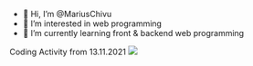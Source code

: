 - 👋 Hi, I’m @MariusChivu
- 👀 I’m interested in web programming
- 🌱 I’m currently learning front & backend web programming
<!---
- 💞️ I’m looking to collaborate on ...
- 📫 How to reach me ...


MariusChivu/MariusChivu is a ✨ special ✨ repository because its `README.md` (this file) appears on your GitHub profile.
You can click the Preview link to take a look at your changes.
--->
Coding Activity from 13.11.2021
<a href="https://wakatime.com"><img src="https://wakatime.com/share/@fc2320a8-2dfd-412b-91b1-a10467918a4b/8162e605-5abf-4eaa-aa98-f5d2a8ffa784.png" /></a>
